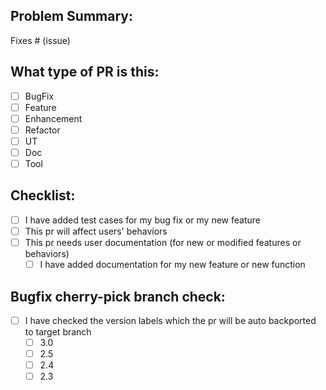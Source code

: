 ## Problem Summary:
Fixes # (issue)

## What type of PR is this:
- [ ] BugFix
- [ ] Feature
- [ ] Enhancement
- [ ] Refactor
- [ ] UT
- [ ] Doc
- [ ] Tool

## Checklist:
- [ ] I have added test cases for my bug fix or my new feature
- [ ] This pr will affect users' behaviors
- [ ] This pr needs user documentation (for new or modified features or behaviors)
  - [ ] I have added documentation for my new feature or new function

## Bugfix cherry-pick branch check:
- [ ] I have checked the version labels which the pr will be auto backported to target branch
  - [ ] 3.0
  - [ ] 2.5
  - [ ] 2.4
  - [ ] 2.3
